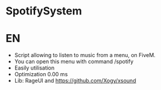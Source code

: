 # SpotifySystem

# EN
- Script allowing to listen to music from a menu, on FiveM.
- You can open this menu with command /spotify
- Easily utilisation
- Optimization 0.00 ms
- Lib: RageUI and https://github.com/Xogy/xsound


